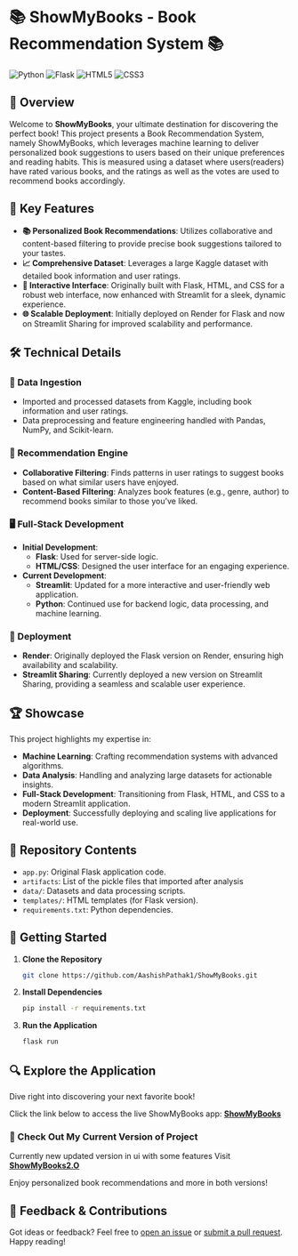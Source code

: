 # 📚 ShowMyBooks - Book Recommendation System 📚

![Python](https://img.shields.io/badge/python-%23386C6C.svg?style=for-the-badge&logo=python&logoColor=white)
![Flask](https://img.shields.io/badge/flask-%23000.svg?style=for-the-badge&logo=flask&logoColor=white)
![HTML5](https://img.shields.io/badge/html5-%23E34F26.svg?style=for-the-badge&logo=html5&logoColor=white)
![CSS3](https://img.shields.io/badge/css3-%231572B6.svg?style=for-the-badge&logo=css3&logoColor=white)

## 🚀 Overview

Welcome to **ShowMyBooks**, your ultimate destination for discovering the perfect book! This project presents a Book Recommendation System, namely ShowMyBooks, which leverages machine learning to deliver personalized book suggestions to users based on their unique preferences and reading habits. This is measured using a dataset where users(readers) have rated various books, and the ratings as well as the votes are used to recommend books accordingly.

## 🌟 Key Features

- **📚 Personalized Book Recommendations**: Utilizes collaborative and content-based filtering to provide precise book suggestions tailored to your tastes.
- **📈 Comprehensive Dataset**: Leverages a large Kaggle dataset with detailed book information and user ratings.
- **🎨 Interactive Interface**: Originally built with Flask, HTML, and CSS for a robust web interface, now enhanced with Streamlit for a sleek, dynamic experience.
- **🌐 Scalable Deployment**: Initially deployed on Render for Flask and now on Streamlit Sharing for improved scalability and performance.

## 🛠️ Technical Details

### 🔄 Data Ingestion

- Imported and processed datasets from Kaggle, including book information and user ratings.
- Data preprocessing and feature engineering handled with Pandas, NumPy, and Scikit-learn.

### 🤖 Recommendation Engine

- **Collaborative Filtering**: Finds patterns in user ratings to suggest books based on what similar users have enjoyed.
- **Content-Based Filtering**: Analyzes book features (e.g., genre, author) to recommend books similar to those you’ve liked.

### 🖥️ Full-Stack Development

- **Initial Development**:
  - **Flask**: Used for server-side logic.
  - **HTML/CSS**: Designed the user interface for an engaging experience.
- **Current Development**:
  - **Streamlit**: Updated for a more interactive and user-friendly web application.
  - **Python**: Continued use for backend logic, data processing, and machine learning.

### 🚀 Deployment

- **Render**: Originally deployed the Flask version on Render, ensuring high availability and scalability.
- **Streamlit Sharing**: Currently deployed a new version on Streamlit Sharing, providing a seamless and scalable user experience.

## 🏆 Showcase

This project highlights my expertise in:

- **Machine Learning**: Crafting recommendation systems with advanced algorithms.
- **Data Analysis**: Handling and analyzing large datasets for actionable insights.
- **Full-Stack Development**: Transitioning from Flask, HTML, and CSS to a modern Streamlit application.
- **Deployment**: Successfully deploying and scaling live applications for real-world use.

## 📁 Repository Contents

- `app.py`: Original Flask application code.
- `artifacts`: List of the pickle files that imported after analysis
- `data/`: Datasets and data processing scripts.
- `templates/`: HTML templates (for Flask version).
- `requirements.txt`: Python dependencies.

## 🏁 Getting Started

1. **Clone the Repository**
   ```bash
   git clone https://github.com/AashishPathak1/ShowMyBooks.git
   ```
2. **Install Dependencies**
   ```bash
   pip install -r requirements.txt
   ```
3. **Run the Application**
   ```bash
   flask run
   ```

## 🔍 Explore the Application

Dive right into discovering your next favorite book!

Click the link below to access the live ShowMyBooks app:
[**ShowMyBooks**](https://showmybooks.onrender.com/)

### 📂 Check Out My Current Version of Project

Currently new updated version in ui with some features
Visit [**ShowMyBooks2.O**](https://aashishpathak1-showmybooks2-o-innewui.streamlit.app/)

Enjoy personalized book recommendations and more in both versions!

## 💬 Feedback & Contributions

Got ideas or feedback? Feel free to [open an issue](https://github.com/AashishPathak1/ShowMyBooks/issues) or [submit a pull request](https://github.com/AashishPathak1/ShowMyBooks/compare). Happy reading!
